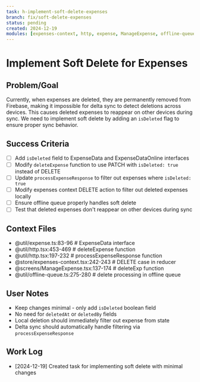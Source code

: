 ```yaml
---
task: h-implement-soft-delete-expenses
branch: fix/soft-delete-expenses
status: pending
created: 2024-12-19
modules: [expenses-context, http, expense, ManageExpense, offline-queue]
---
```


# Implement Soft Delete for Expenses

## Problem/Goal

Currently, when expenses are deleted, they are permanently removed from Firebase, making it impossible for delta sync to detect deletions across devices. This causes deleted expenses to reappear on other devices during sync. We need to implement soft delete by adding an `isDeleted` flag to ensure proper sync behavior.

## Success Criteria

- [ ] Add `isDeleted` field to ExpenseData and ExpenseDataOnline interfaces
- [ ] Modify `deleteExpense` function to use PATCH with `isDeleted: true` instead of DELETE
- [ ] Update `processExpenseResponse` to filter out expenses where `isDeleted: true`
- [ ] Modify expenses context DELETE action to filter out deleted expenses locally
- [ ] Ensure offline queue properly handles soft delete
- [ ] Test that deleted expenses don't reappear on other devices during sync

## Context Files

<!-- Added by context-gathering agent or manually -->

- @util/expense.ts:83-96 # ExpenseData interface
- @util/http.tsx:453-469 # deleteExpense function
- @util/http.tsx:197-232 # processExpenseResponse function
- @store/expenses-context.tsx:242-243 # DELETE case in reducer
- @screens/ManageExpense.tsx:137-174 # deleteExp function
- @util/offline-queue.ts:275-280 # delete processing in offline queue

## User Notes

<!-- Any specific notes or requirements from the developer -->

- Keep changes minimal - only add `isDeleted` boolean field
- No need for `deletedAt` or `deletedBy` fields
- Local deletion should immediately filter out expense from state
- Delta sync should automatically handle filtering via `processExpenseResponse`

## Work Log

<!-- Updated as work progresses -->

- [2024-12-19] Created task for implementing soft delete with minimal changes

